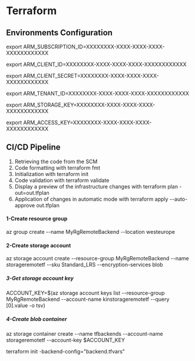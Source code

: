 # Terraform

## Environments Configuration
export ARM_SUBSCRIPTION_ID=XXXXXXXX-XXXX-XXXX-XXXX-XXXXXXXXXXXX

export ARM_CLIENT_ID=XXXXXXXX-XXXX-XXXX-XXXX-XXXXXXXXXXXX

export ARM_CLIENT_SECRET=XXXXXXXX-XXXX-XXXX-XXXX-XXXXXXXXXXXX

export ARM_TENANT_ID=XXXXXXXX-XXXX-XXXX-XXXX-XXXXXXXXXXXX

export ARM_STORAGE_KEY=XXXXXXXX-XXXX-XXXX-XXXX-XXXXXXXXXXXX

export ARM_ACCESS_KEY=XXXXXXXX-XXXX-XXXX-XXXX-XXXXXXXXXXXX

## CI/CD Pipeline
1. Retrieving the code from the SCM
2. Code formatting with terraform fmt
3. Initialization with terraform init
4. Code validation with terraform validate
5. Display a preview of the infrastructure changes with terraform plan - out=out.tfplan
6. Application of changes in automatic mode with terraform apply --auto- approve out.tfplan

#### 1-Create resource group
az group create --name MyRgRemoteBackend --location westeurope
#### 2-Create storage account
az storage account create --resource-group MyRgRemoteBackend --name
storageremotetf --sku Standard_LRS --encryption-services blob
##### 3-Get storage account key
ACCOUNT_KEY=$(az storage account keys list --resource-group MyRgRemoteBackend --account-name kinstorageremotetf --query [0].value -o tsv)
##### 4-Create blob container
az storage container create --name tfbackends --account-name storageremotetf --account-key $ACCOUNT_KEY


terraform init -backend-config="backend.tfvars"